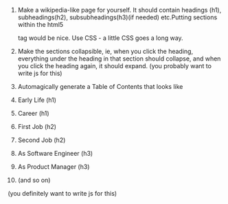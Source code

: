1. Make a wikipedia-like page for yourself. It should contain headings (h1), subheadings(h2), subsubheadings(h3)(if needed) etc.Putting sections within the html5 <section> tag would be nice. Use CSS - a little CSS goes a long way.

2. Make the sections collapsible, ie, when you click the heading, everything under the heading in that section should collapse, and when you click the heading again, it should expand. (you probably want to write js for this)

3. Automagically generate a Table of Contents that looks like

1. Early Life (h1)

2. Career (h1)

1. First Job (h2)

2. Second Job (h2)

1. As Software Engineer (h3)

1. As Product Manager (h3)

3. (and so on)

(you definitely want to write js for this)

